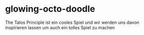 # glowing-octo-doodle
The Talos Principle ist ein cooles Spiel und wir werden uns davon inspirieren lassen um auch ein tolles Spiel zu machen
